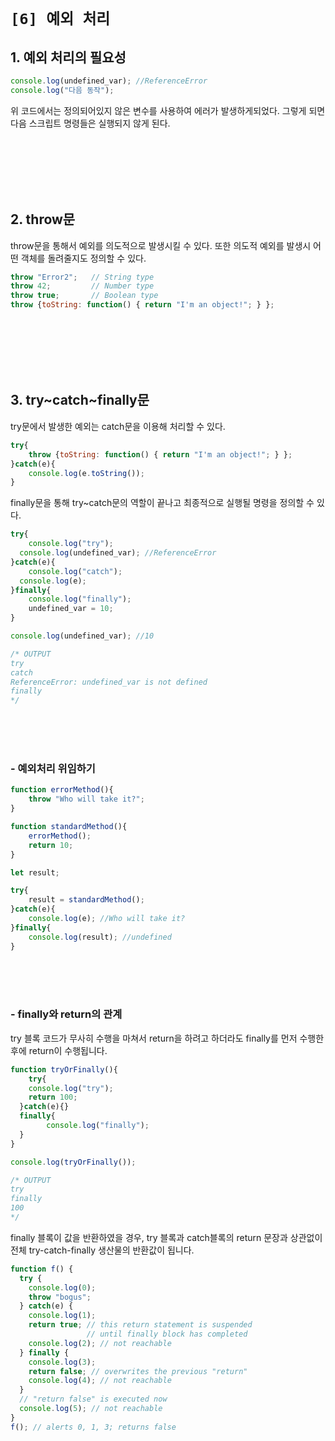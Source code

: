 # `[6] 예외 처리`

## 1. 예외 처리의 필요성

```js
console.log(undefined_var); //ReferenceError
console.log("다음 동작");
```
위 코드에서는 정의되어있지 않은 변수를 사용하여 에러가 발생하게되었다. 그렇게 되면 다음 스크립트 명령들은 실행되지 않게 된다.

<br><br><br><br><br>

## 2. throw문

throw문을 통해서 예외를 의도적으로 발생시킬 수 있다. 또한 의도적 예외를 발생시 어떤 객체를 돌려줄지도 정의할 수 있다.

```js
throw "Error2";   // String type
throw 42;         // Number type
throw true;       // Boolean type
throw {toString: function() { return "I'm an object!"; } };
```

<br><br><br><br><br>

## 3. try~catch~finally문

try문에서 발생한 예외는 catch문을 이용해 처리할 수 있다.

```js
try{
	throw {toString: function() { return "I'm an object!"; } };
}catch(e){
	console.log(e.toString());
}
```

finally문을 통해 try~catch문의 역할이 끝나고 최종적으로 실행될 명령을 정의할 수 있다.
```js
try{
	console.log("try");
  console.log(undefined_var); //ReferenceError
}catch(e){
	console.log("catch");
  console.log(e);
}finally{
	console.log("finally");
	undefined_var = 10;
}

console.log(undefined_var); //10

/* OUTPUT
try
catch
ReferenceError: undefined_var is not defined
finally
*/
```
<br><br><br>

### - 예외처리 위임하기

```js
function errorMethod(){
	throw "Who will take it?";
}

function standardMethod(){
	errorMethod();
	return 10;
}

let result;

try{
	result = standardMethod();
}catch(e){
	console.log(e); //Who will take it?
}finally{
	console.log(result); //undefined
}
```
<br><br><br>

### - finally와 return의 관계

try 블록 코드가 무사히 수행을 마쳐서 return을 하려고 하더라도 finally를 먼저 수행한 후에 return이 수행됩니다.

```js
function tryOrFinally(){
	try{
  	console.log("try");
  	return 100;
  }catch(e){}
  finally{
		console.log("finally");
  }
}

console.log(tryOrFinally());

/* OUTPUT
try
finally
100
*/
```

finally 블록이 값을 반환하였을 경우, try 블록과 catch블록의 return 문장과 상관없이 전체 try-catch-finally 생산물의 반환값이 됩니다.

```js
function f() {
  try {
    console.log(0);
    throw "bogus";
  } catch(e) {
    console.log(1);
    return true; // this return statement is suspended
                 // until finally block has completed
    console.log(2); // not reachable
  } finally {
    console.log(3);
    return false; // overwrites the previous "return"
    console.log(4); // not reachable
  }
  // "return false" is executed now  
  console.log(5); // not reachable
}
f(); // alerts 0, 1, 3; returns false
```